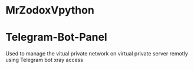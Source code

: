 # MrZodoxVpython
# Telegram-Bot-Panel
Used to manage the vitual private network on virtual private server remotly using Telegram bot xray access
